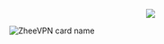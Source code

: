<p align="center">
<img src="https://readme-typing-svg.herokuapp.com?color=%2336BCF7&center=true&vCenter=true&lines=W+E+L+C+O+M+E+ +T+O+ M+Y+ +G+I+T+H+U+B" />
</p>

![ZheeVPN card name](https://cardivo.vercel.app/api?name=ZheeVPN&description=Hi,%20everyone!%20and%20Nice%20to%20meet%20you%20%F0%9F%91%8B&image=https://github.com/pusoxx/ver3/raw/main/1686655025212.png?v=4&backgroundColor=%23ecf0f1&telegram=/&github=ZheeVPN&pattern=leaf&colorPattern=%23eaeaea)
